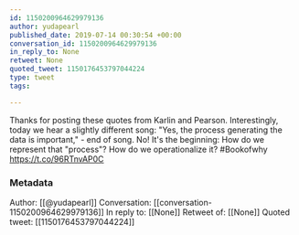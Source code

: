 ```yaml
---
id: 1150200964629979136
author: yudapearl
published_date: 2019-07-14 00:30:54 +00:00
conversation_id: 1150200964629979136
in_reply_to: None
retweet: None
quoted_tweet: 1150176453797044224
type: tweet
tags:

---
```


Thanks for posting these quotes from Karlin and Pearson. Interestingly, today we hear a slightly different song: "Yes, the process generating the data is important," - end of song. No! It's the beginning: How do we represent that "process"? How do we operationalize it? #Bookofwhy https://t.co/96RTnvAP0C

### Metadata

Author: [[@yudapearl]]
Conversation: [[conversation-1150200964629979136]]
In reply to: [[None]]
Retweet of: [[None]]
Quoted tweet: [[1150176453797044224]]
